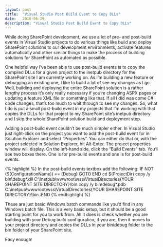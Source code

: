 ```yaml
---
layout: post
title:  "Visual Studio Post Build Event to Copy DLLs"
date:   2010-06-29
description: "Visual Studio Post Build Event to Copy DLLs"
---
```

While doing SharePoint development, we use a lot of pre- and post-build events in Visual Studio projects to do various things like build and deploy SharePoint solutions to our development environments, activate features automatically and other similar things to make the process of building solutions for SharePoint as automated as possible.

One helpful way I’ve been able to use post-build events is to copy the compiled DLLs for a given project to the inetpub directory for the SharePoint site I am currently working on. As I’m building a new feature or debugging an existing one, I like to build a lot of see my changes as I go. Well, building and deploying the entire SharePoint solution is a rather lengthy process it’s only really necessary if you’re changing ASPX pages or updating a feature XML file or something like that. If all I did was come C# code changes, that’s too much to wait through to see my changes. So, what I do is put a small post-build event in my projects that I’m working with that copies the DLLs for that project to my SharePoint site’s inetpub directory and I skip the whole SharePoint solution build and deployment step.

Adding a post-build event couldn’t be much simpler either. In Visual Studio just right-click on the project you want to add the post-build event for in Solution Explorer and select “Properties”. You can either do that or, with the project selected in Solution Explorer, hit Alt-Enter. The project properties window will display. On the left-hand side, click the “Build Events” tab. You’ll see two boxes there. One is for pre-build events and one is for post-build events.

{% highlight %}
In the post-build events textbox add the following:
IF NOT ($(ConfigurationName)) == (Debug) GOTO END
cd $(ProjectDir)
copy /y bin\debug\*.dll C:\inetpub\wwwroot\wss\VirtualDirectories\{YOUR SHAREPOINT SITE DIRECTORY}\bin
copy /y bin\debug\*.pdb C:\inetpub\wwwroot\wss\VirtualDirectories\{YOUR SHAREPOINT SITE DIRECTORY}\bin
:END
{% endhighlight %}

These are just basic Windows batch commands like you’d find in any Windows batch file. This is a very basic setup, but it should be a good starting point for you to work from. All it does is check whether you are building with your Debug build configuration, if you are, then it moves to your project directory and copies the DLLs in your bin\debug folder to the bin folder of your SharePoint site.

Easy enough!
